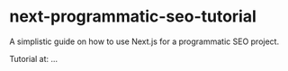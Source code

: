 # next-programmatic-seo-tutorial

A simplistic guide on how to use Next.js for a programmatic SEO project. 

Tutorial at: ...